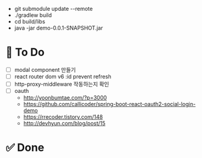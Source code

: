 - git submodule update --remote
- ./gradlew build
- cd build/libs
- java -jar demo-0.0.1-SNAPSHOT.jar

# 📌 To Do

- [ ] modal component 만들기
- [ ] react router dom v6 :id prevent refresh
- [ ] http-proxy-middleware 작동하는지 확인
- [ ] oauth
  - http://yoonbumtae.com/?p=3000
  - https://github.com/callicoder/spring-boot-react-oauth2-social-login-demo
  - https://rrecoder.tistory.com/148
  - http://devhyun.com/blog/post/15

# ✅ Done

